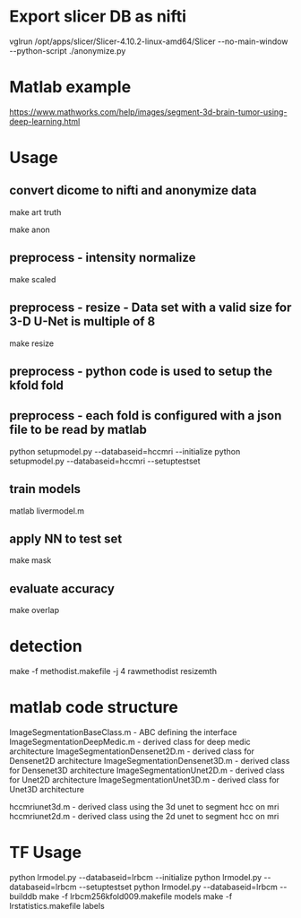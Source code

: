 
Export slicer DB as nifti 
==============
vglrun /opt/apps/slicer/Slicer-4.10.2-linux-amd64/Slicer --no-main-window --python-script ./anonymize.py


Matlab example 
==============

https://www.mathworks.com/help/images/segment-3d-brain-tumor-using-deep-learning.html


# Usage

## convert dicome to nifti and anonymize data

make art truth

make anon


## preprocess - intensity normalize  

make scaled

## preprocess - resize - Data set with a valid size for 3-D U-Net is multiple of 8

make resize

## preprocess - python code is used to setup the kfold fold  
## preprocess - each fold is configured with a json file to be read by matlab

python setupmodel.py --databaseid=hccmri --initialize
python setupmodel.py --databaseid=hccmri --setuptestset

## train models

matlab livermodel.m

## apply NN to test set

make mask

## evaluate accuracy

make overlap

# detection 

make -f methodist.makefile -j 4 rawmethodist resizemth

# matlab code structure

ImageSegmentationBaseClass.m  - ABC defining the interface
ImageSegmentationDeepMedic.m  - derived class for deep medic architecture
ImageSegmentationDensenet2D.m - derived class for Densenet2D architecture
ImageSegmentationDensenet3D.m - derived class for Densenet3D architecture
ImageSegmentationUnet2D.m     - derived class for Unet2D     architecture
ImageSegmentationUnet3D.m     - derived class for Unet3D     architecture


hccmriunet3d.m - derived class using the 3d unet to segment hcc on mri
hccmriunet2d.m - derived class using the 2d unet to segment hcc on mri


TF Usage
=====
python lrmodel.py --databaseid=lrbcm --initialize
python lrmodel.py --databaseid=lrbcm --setuptestset
python lrmodel.py --databaseid=lrbcm --builddb
make -f lrbcm256kfold009.makefile models
make -f lrstatistics.makefile labels

